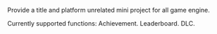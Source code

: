 Provide a title and platform unrelated mini project for all game engine.

Currently supported functions:
Achievement.
Leaderboard.
DLC.